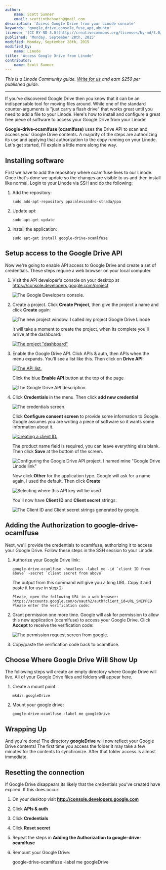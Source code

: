 ```yaml
---
author:
    name: Scott Sumner
    email: scottinthebooth@gmail.com
description: 'Access Google Drive from your Linode console'
keywords: 'google,drive,console,fuse,apt,ubuntu'
license: '[CC BY-ND 3.0](http://creativecommons.org/licenses/by-nd/3.0/us/)'
published: 'Monday, September 28th, 2015'
modified: Monday, September 28th, 2015
modified_by:
    name: Linode
title: 'Access Google Drive from Linode'
contributor:
    name: Scott Sumner
---
```


*This is a Linode Community guide. [Write for us](/docs/contribute) and earn $250 per published guide.*

<hr>

If you've discovered Google Drive then you know that it can be an indispensable tool for moving files around.  While one of the standard counter-arguments is "just carry a flash drive" that works great until you need to add a file to your Linode.  Here's how to install and configure a great free piece of software to access your Google Drive from your Linode!

**Google-drive-ocamlfuse (ocamlfuse)** uses the Drive API to scan and access your Google Drive contents.  A majority of the steps are authorizing its use and applying that authorization to the copy running on your Linode.  Let's get started, I'll explain a little more along the way.

## Installing software

First we have to add the repository where ocamlfuse lives to our Linode.  Once that's done we update so the changes are visible to us and then install like normal.  Login to your Linode via SSH and do the following:

1.  Add the repository:

        sudo add-apt-repository ppa:alessandro-strada/ppa

2.  Update apt:

        sudo apt-get update

3.  Install the application:

        sudo apt-get install google-drive-ocamlfuse


## Setup access to the Google Drive API

Now we're going to enable API access to Google Drive and create a set of credentials.  These steps require a web browser on your local computer.

1.  Visit the API developer's console on your desktop at https://console.developers.google.com/project

    ![The Google Developers console.](/docs/assets/drive_console.png)

2.  Create a project. Click **Create Project**, then give the project a name and click **Create** again:

    ![The new project window.  I called my project Google Drive Linode](/docs/assets/API_console_new_project.png)

    It will take a moment to create the project, when its complete you'll arrive at the dashboard:

    [![The project "dashboard"](/docs/assets/API-dashboard-small.png)](/docs/assets/API_dashboard.png)

3.  Enable the Google Drive API. Click APIs & auth, then APIs when the menu expands.  You'll see a list like this.  Then click on **Drive API**:

    [![The API list.](/docs/assets/google_API_screen-small.png)](/docs/assets/google_API_screen.png)

    Click the blue **Enable API** button at the top of the page

    ![The Google Drive API description.](/docs/assets/drive_enable_API.png)

4.  Click **Credentials** in the menu.  Then click **add new credential**

    ![The credentials screen.](/docs/assets/new_oauth2.jpg)

    Click **Configure consent screen** to provide some information to Google.  Google assumes you are writing a piece of software so it wants some information about it.

    [![Creating a client ID.](/docs/assets/new_configure_screen_small.jpg)](/docs/assets/new_configure_screen.jpg)

    The product name field is required, you can leave everything else blank.  Then click **Save** at the bottom of the screen.

    ![Configuring the Google Drive API project.  I named mine "Google Drive Linode link"](/docs/assets/new_product_name.jpg)

    Now click **Other** for the application type.  Google will ask for a name again, I used the default.  Then click **Create**

    ![Selecting where this API key will be used](/docs/assets/new_other_application.jpg)

    You'll now have **Client ID** and **Client secret** strings:

    ![The Client ID and Client secret strings generated by google.](/docs/assets/new_credentials.jpg)

## Adding the Authorization to google-drive-ocamlfuse

Next, we'll provide the credentials to ocamlfuse, authorizing it to access your Google Drive.  Follow these steps in the SSH session to your Linode:

1.  Authorize your Google Drive link:

        google-drive-ocamlfuse -headless -label me -id `client ID from above` -secret `client secret from above`

    The output from this command will give you a long URL.  Copy it and paste it for use in step 2:

        Please, open the following URL in a web browser: https://accounts.google.com/o/oauth2/auth?client_id=URL_SNIPPED
        Please enter the verification code:

2.  Grant permission one more time. Google will ask for permission to allow this new application (ocamlfuse) to access your Google Drive.  Click **Accept** to receive the verification code:

    ![The permission request screen from google.](/docs/assets/google_authorization.png)

3.  Copy/paste the verification code back to ocamlfuse.


## Choose Where Google Drive Will Show Up

The following steps will create an empty directory where Google Drive will live.  All of your Google Drive files and folders will appear here.

1.  Create a mount point:

        mkdir googleDrive

2.  Mount your google drive:

        google-drive-ocamlfuse -label me googleDrive


## Wrapping Up

And you're done!  The directory **googleDrive** will now reflect your Google Drive contents!  The first time you access the folder it may take a few minutes for the contents to synchronize.  After that folder access is almost immediate.


## Resetting the connection

If Google Drive disappears,its likely that the credentials you've created have expired.  If this does occur:

1.  On your desktop visit **http://console.developers.google.com**

2.  Click **APIs & auth**

3.  Click **Credentials**

4.  Click **Reset secret**

5.  Repeat the steps in **Adding the Authorization to google-drive-ocamlfuse**

6.  Remount your Google Drive:

    google-drive-ocamlfuse -label me googleDrive

